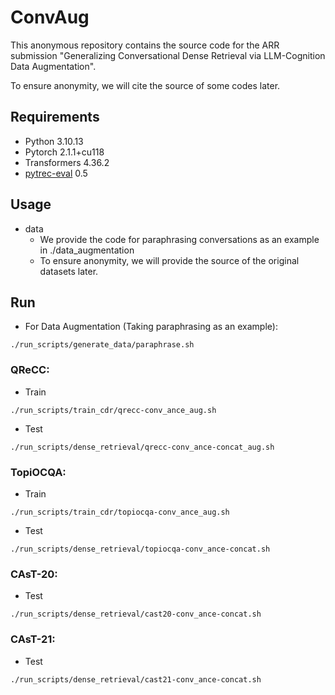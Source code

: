 # ConvAug

This anonymous repository contains the source code for the ARR submission "Generalizing Conversational Dense Retrieval via LLM-Cognition Data Augmentation".

To ensure anonymity, we will cite the source of some codes later.

## Requirements
- Python 3.10.13 <br>
- Pytorch 2.1.1+cu118 <br>
- Transformers 4.36.2 <br>
- [pytrec-eval](https://pypi.org/project/pytrec-eval/) 0.5  

## Usage
- data 
  - We provide the code for paraphrasing conversations as an example in ./data_augmentation
  - To ensure anonymity, we will provide the source of the original datasets later.

## Run
- For Data Augmentation (Taking paraphrasing as an example):
```
./run_scripts/generate_data/paraphrase.sh
```
### QReCC:
- Train
```
./run_scripts/train_cdr/qrecc-conv_ance_aug.sh
```
- Test
```
./run_scripts/dense_retrieval/qrecc-conv_ance-concat_aug.sh
```
### TopiOCQA:
- Train
```
./run_scripts/train_cdr/topiocqa-conv_ance_aug.sh
```
- Test
```
./run_scripts/dense_retrieval/topiocqa-conv_ance-concat.sh
```
### CAsT-20:
- Test
```
./run_scripts/dense_retrieval/cast20-conv_ance-concat.sh
```
### CAsT-21:
- Test
```
./run_scripts/dense_retrieval/cast21-conv_ance-concat.sh
```